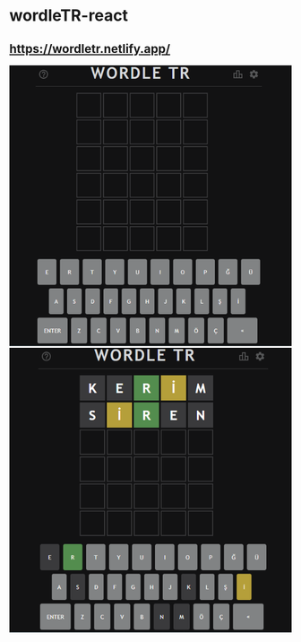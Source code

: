 # wordleTR-react

## https://wordletr.netlify.app/

![alt text](https://github.com/kadirkara22/wordleTR-react/blob/main/img/wordle-react1.PNG)
![alt text](https://github.com/kadirkara22/wordleTR-react/blob/main/img/wordle-react2.PNG)
